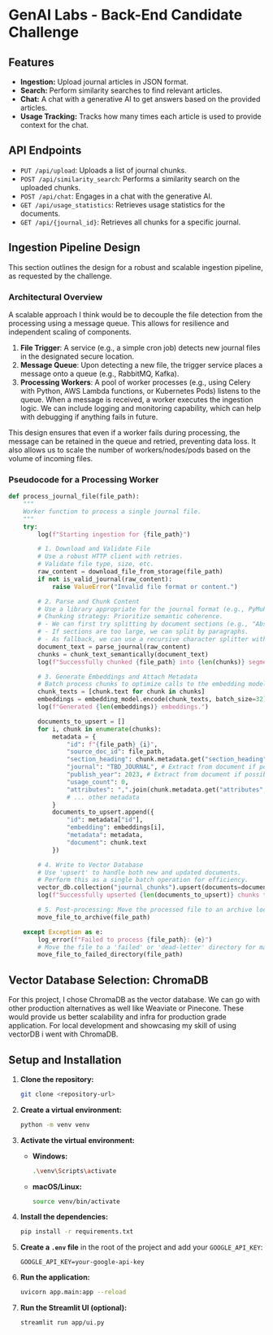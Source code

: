 # GenAI Labs - Back-End Candidate Challenge

## Features

*   **Ingestion:** Upload journal articles in JSON format.
*   **Search:** Perform similarity searches to find relevant articles.
*   **Chat:** A chat with a generative AI to get answers based on the provided articles.
*   **Usage Tracking:** Tracks how many times each article is used to provide context for the chat.

## API Endpoints

*   `PUT /api/upload`: Uploads a list of journal chunks.
*   `POST /api/similarity_search`: Performs a similarity search on the uploaded chunks.
*   `POST /api/chat`: Engages in a chat with the generative AI.
*   `GET /api/usage_statistics`: Retrieves usage statistics for the documents.
*   `GET /api/{journal_id}`: Retrieves all chunks for a specific journal.

## Ingestion Pipeline Design

This section outlines the design for a robust and scalable ingestion pipeline, as requested by the challenge.

### Architectural Overview

A scalable approach I think would be to decouple the file detection from the processing using a message queue. This allows for resilience and independent scaling of components.

1.  **File Trigger**: A service (e.g., a simple cron job) detects new journal files in the designated secure location.
2.  **Message Queue**: Upon detecting a new file, the trigger service places a message onto a queue (e.g., RabbitMQ, Kafka). 
3.  **Processing Workers**: A pool of worker processes (e.g., using Celery with Python, AWS Lambda functions, or Kubernetes Pods) listens to the queue. When a message is received, a worker executes the ingestion logic. We can include logging and monitoring capability, which can help with debugging if anything fails in future. 

This design ensures that even if a worker fails during processing, the message can be retained in the queue and retried, preventing data loss. It also allows us to scale the number of workers/nodes/pods based on the volume of incoming files.

### Pseudocode for a Processing Worker

```python
def process_journal_file(file_path):
    """
    Worker function to process a single journal file.
    """
    try:
        log(f"Starting ingestion for {file_path}")

        # 1. Download and Validate File
        # Use a robust HTTP client with retries.
        # Validate file type, size, etc.
        raw_content = download_file_from_storage(file_path)
        if not is_valid_journal(raw_content):
            raise ValueError("Invalid file format or content.")

        # 2. Parse and Chunk Content
        # Use a library appropriate for the journal format (e.g., PyMuPDF for PDFs).
        # Chunking strategy: Prioritize semantic coherence.
        # - We can first try splitting by document sections (e.g., "Abstract", "Introduction").
        # - If sections are too large, we can split by paragraphs.
        # - As fallback, we can use a recursive character splitter with overlap to maintain context. Overlap can be a key hyperparam here
        document_text = parse_journal(raw_content)
        chunks = chunk_text_semantically(document_text)
        log(f"Successfully chunked {file_path} into {len(chunks)} segments.")

        # 3. Generate Embeddings and Attach Metadata
        # Batch process chunks to optimize calls to the embedding model.
        chunk_texts = [chunk.text for chunk in chunks]
        embeddings = embedding_model.encode(chunk_texts, batch_size=32)
        log(f"Generated {len(embeddings)} embeddings.")

        documents_to_upsert = []
        for i, chunk in enumerate(chunks):
            metadata = {
                "id": f"{file_path}_{i}",
                "source_doc_id": file_path,
                "section_heading": chunk.metadata.get("section_heading", "N/A"),
                "journal": "TBD_JOURNAL", # Extract from document if possible
                "publish_year": 2023, # Extract from document if possible
                "usage_count": 0,
                "attributes": ",".join(chunk.metadata.get("attributes", [])),
                # ... other metadata
            }
            documents_to_upsert.append({
                "id": metadata["id"],
                "embedding": embeddings[i],
                "metadata": metadata,
                "document": chunk.text
            })

        # 4. Write to Vector Database
        # Use 'upsert' to handle both new and updated documents.
        # Perform this as a single batch operation for efficiency.
        vector_db.collection("journal_chunks").upsert(documents=documents_to_upsert)
        log(f"Successfully upserted {len(documents_to_upsert)} chunks to Vector DB.")

        # 5. Post-processing: Move the processed file to an archive location
        move_file_to_archive(file_path)

    except Exception as e:
        log_error(f"Failed to process {file_path}: {e}")
        # Move the file to a 'failed' or 'dead-letter' directory for manual inspection.
        move_file_to_failed_directory(file_path)

```

## Vector Database Selection: ChromaDB

For this project, I chose ChromaDB as the vector database. We can go with other production alternatives as well like Weaviate or Pinecone. These would provide us better scalability and infra for production grade application. For local development and showcasing my skill of using vectorDB i went with ChromaDB. 

## Setup and Installation

1.  **Clone the repository:**

    ```bash
    git clone <repository-url>
    ```

2.  **Create a virtual environment:**

    ```bash
    python -m venv venv
    ```

3.  **Activate the virtual environment:**

    *   **Windows:**

        ```bash
        .\venv\Scripts\activate
        ```

    *   **macOS/Linux:**

        ```bash
        source venv/bin/activate
        ```

4.  **Install the dependencies:**

    ```bash
    pip install -r requirements.txt
    ```

5.  **Create a `.env` file** in the root of the project and add your `GOOGLE_API_KEY`:

    ```
    GOOGLE_API_KEY=your-google-api-key
    ```

6.  **Run the application:**

    ```bash
    uvicorn app.main:app --reload
    ```

7.  **Run the Streamlit UI (optional):**

    ```bash
    streamlit run app/ui.py
    ```
